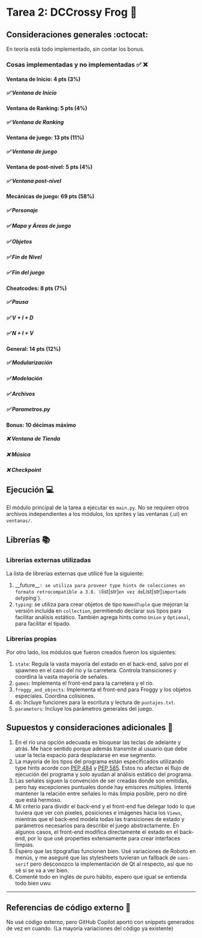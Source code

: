 # Tarea 2: DCCrossy Frog :school_satchel:


## Consideraciones generales :octocat:

En teoría está todo implementado, sin contar los bonus.

### Cosas implementadas y no implementadas :white_check_mark: :x:

#### Ventana de Inicio: 4 pts (3%)
##### ✅ Ventana de Inicio
#### Ventana de Ranking: 5 pts (4%)
##### ✅ Ventana de Ranking
#### Ventana de juego: 13 pts (11%)
##### ✅ Ventana de juego
#### Ventana de post-nivel: 5 pts (4%)
##### ✅ Ventana post-nivel
#### Mecánicas de juego: 69 pts (58%)
##### ✅ Personaje
##### ✅ Mapa y Áreas de juego
##### ✅ Objetos
##### ✅ Fin de Nivel
##### ✅ Fin del juego
#### Cheatcodes: 8 pts (7%)
##### ✅ Pausa
##### ✅ V + I + D
##### ✅ N + I + V
#### General: 14 pts (12%)
##### ✅ Modularización
##### ✅ Modelación
##### ✅ Archivos
##### ✅ Parametros.py
#### Bonus: 10 décimas máximo
##### ❌ Ventana de Tienda
##### ❌ Música
##### ❌ Checkpoint

## Ejecución :computer:
El módulo principal de la tarea a ejecutar es  ```main.py```. No se requiren otros archivos independientes a los módulos, los sprites y las ventanas (.ui) en `ventanas/`.


## Librerías :books:
### Librerías externas utilizadas
La lista de librerías externas que utilicé fue la siguiente:

1. \_\_future\_\_`: se utiliza para proveer type hints de colecciones en formato retrocompatible a 3.8. (`list[str]` en vez de `List[str]` importado de `typing`).
2. `typing`: se utiliza para crear objetos de tipo `NamedTuple` que mejoran la versión incluída en `collection`, permitiendo declarar sus tipos para facilitar análisis estático. También agrega hints como `Union` y `Optional`, para facilitar el tipado.

### Librerías propias
Por otro lado, los módulos que fueron creados fueron los siguientes:

1. `state`: Regula la vasta mayoría del estado en el back-end, salvo por el spawneo en el caso del rio y la carretera. Controla transiciones y coordina la vasta mayoría de señales.
2. `games`: Implementa el front-end para la carretera y el río.
3. `froggy_and_objects`: Implementa el front-end para Froggy y los objetos especiales. Coordina colisiones.
4. `db`: Incluye funciones para la escritura y lectura de `puntajes.txt`.
5. `parameters`: Incluye los parámetros generales del juego.

## Supuestos y consideraciones adicionales :thinking:
1. En el río una opción adecuada es bloquear las teclas de adelante y atrás. Me hace sentido porque además transmite al usuario que debe usar la tecla espacio para desplazarse en ese segmento.
2. La mayoría de los tipos del programa están específicados utilizando type hints acorde con [PEP 484](https://www.python.org/dev/peps/pep-0484/) y [PEP 585](https://www.python.org/dev/peps/pep-0585/). Estos no afectan el flujo de ejecución del programa y solo ayudan al análisis estático del programa.
3. Las señales siguen la convención de ser creadas donde son emitidas, pero hay excepciones puntuales donde hay emisores múltiples. Intenté mantener la relación entre señales lo más limpia posible, pero no diré que está hermoso.
4. Mi criterio para dividir el back-end y el front-end fue delegar todo lo que tuviera que ver con pixeles, posiciones e imágenes hacia los `Views`, mientras que el back-end modela todas las transiciones de estado y parámetros necesarios para describir el juego abstractamente. En algunos casos, el front-end modifica directamente el estado en el back-end, por lo que usé properties extensamente para crear interfaces limpias.
5. Espero que las tipografías funcionen bien. Usé variaciones de Roboto en menús, y me aseguré que las stylesheets tuvieran un fallback de `sans-serif` pero desconozco la implementación de Qt al respecto, así que no sé si se va a ver bien.
6. Comenté todo en inglés de puro hábito, espero que igual se entienda todo bien uwu

-------

## Referencias de código externo :book:

No usé código externo, pero GitHub Copilot aportó con snippets generados de vez en cuando. (La mayoría variaciones del código ya existente)
